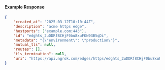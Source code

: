 <!-- Code generated for API Clients. DO NOT EDIT. -->

#### Example Response

```json
{
	"created_at": "2025-03-12T10:10:44Z",
	"description": "acme https edge",
	"hostports": ["example.com:443"],
	"id": "edghts_2uDDRf8CHjF0bu8xuFKN93B5qDi",
	"metadata": "{\"environment\": \"production\"}",
	"mutual_tls": null,
	"routes": [],
	"tls_termination": null,
	"uri": "https://api.ngrok.com/edges/https/edghts_2uDDRf8CHjF0bu8xuFKN93B5qDi"
}
```
